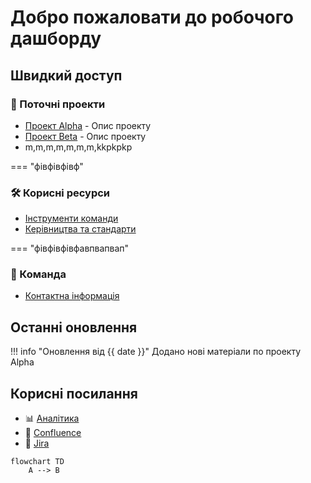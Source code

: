 # Добро пожаловати до робочого дашборду

## Швидкий доступ

### 🚀 Поточні проекти
- [Проект Alpha](projects/project-alpha.md) - Опис проекту
- [Проект Beta](projects/project-beta.md) - Опис проекту
- m,m,m,m,m,m,m,kkpkpkp

=== "фівфівфівф"
  ### 🛠️ Корисні ресурси
  - [Інструменти команди](resources/tools.md)
  - [Керівництва та стандарти](resources/guidelines.md)

=== "фівфівфівфавпвапвап"
  ### 👥 Команда
  - [Контактна інформація](team/contacts.md)

  ## Останні оновлення

  !!! info "Оновлення від {{ date }}"
      Додано нові матеріали по проекту Alpha

## Корисні посилання

- 📊 [Аналітика](https://analytics.example.com)
- 📝 [Confluence](https://confluence.example.com)
- 🎯 [Jira](https://jira.example.com)


```mermaid
flowchart TD
    A --> B
```
